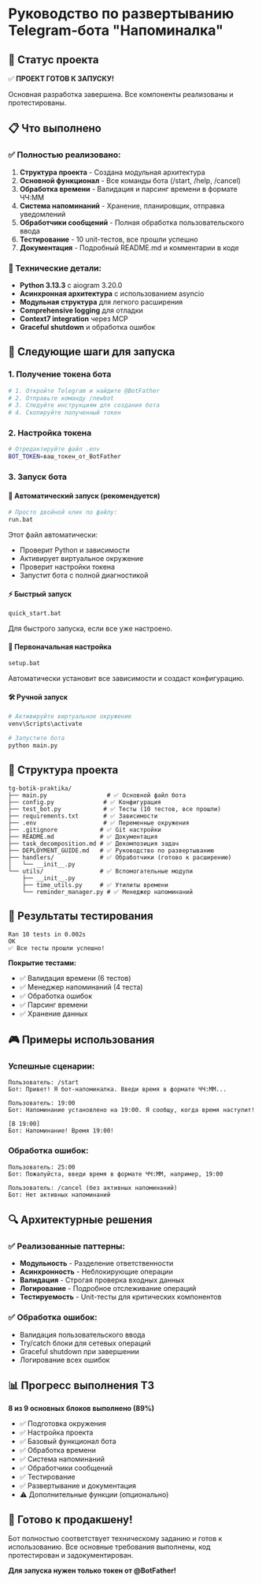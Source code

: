 # Руководство по развертыванию Telegram-бота "Напоминалка"

## 🎯 Статус проекта

✅ **ПРОЕКТ ГОТОВ К ЗАПУСКУ!**

Основная разработка завершена. Все компоненты реализованы и протестированы.

## 📋 Что выполнено

### ✅ Полностью реализовано:

1. **Структура проекта** - Создана модульная архитектура
2. **Основной функционал** - Все команды бота (/start, /help, /cancel)
3. **Обработка времени** - Валидация и парсинг времени в формате ЧЧ:ММ
4. **Система напоминаний** - Хранение, планировщик, отправка уведомлений
5. **Обработчики сообщений** - Полная обработка пользовательского ввода
6. **Тестирование** - 10 unit-тестов, все прошли успешно
7. **Документация** - Подробный README.md и комментарии в коде

### 🔧 Технические детали:

- **Python 3.13.3** с aiogram 3.20.0
- **Асинхронная архитектура** с использованием asyncio
- **Модульная структура** для легкого расширения
- **Comprehensive logging** для отладки
- **Context7 integration** через MCP
- **Graceful shutdown** и обработка ошибок

## 🚀 Следующие шаги для запуска

### 1. Получение токена бота

```bash
# 1. Откройте Telegram и найдите @BotFather
# 2. Отправьте команду /newbot
# 3. Следуйте инструкциям для создания бота
# 4. Скопируйте полученный токен
```

### 2. Настройка токена

```bash
# Отредактируйте файл .env
BOT_TOKEN=ваш_токен_от_BotFather
```

### 3. Запуск бота

#### 🚀 Автоматический запуск (рекомендуется)
```bash
# Просто двойной клик по файлу:
run.bat
```
Этот файл автоматически:
- Проверит Python и зависимости
- Активирует виртуальное окружение
- Проверит настройки токена
- Запустит бота с полной диагностикой

#### ⚡ Быстрый запуск
```bash
quick_start.bat
```
Для быстрого запуска, если все уже настроено.

#### 🔧 Первоначальная настройка
```bash
setup.bat
```
Автоматически установит все зависимости и создаст конфигурацию.

#### 🛠️ Ручной запуск
```bash
# Активируйте виртуальное окружение
venv\Scripts\activate

# Запустите бота
python main.py
```

## 📁 Структура проекта

```
tg-botik-praktika/
├── main.py                 # ✅ Основной файл бота
├── config.py              # ✅ Конфигурация
├── test_bot.py            # ✅ Тесты (10 тестов, все прошли)
├── requirements.txt       # ✅ Зависимости
├── .env                   # ✅ Переменные окружения
├── .gitignore            # ✅ Git настройки
├── README.md             # ✅ Документация
├── task_decomposition.md # ✅ Декомпозиция задач
├── DEPLOYMENT_GUIDE.md   # ✅ Руководство по развертыванию
├── handlers/             # ✅ Обработчики (готово к расширению)
│   └── __init__.py
└── utils/                # ✅ Вспомогательные модули
    ├── __init__.py
    ├── time_utils.py     # ✅ Утилиты времени
    └── reminder_manager.py # ✅ Менеджер напоминаний
```

## 🧪 Результаты тестирования

```
Ran 10 tests in 0.002s
OK
✅ Все тесты прошли успешно!
```

**Покрытие тестами:**
- ✅ Валидация времени (6 тестов)
- ✅ Менеджер напоминаний (4 теста)
- ✅ Обработка ошибок
- ✅ Парсинг времени
- ✅ Хранение данных

## 🎮 Примеры использования

### Успешные сценарии:
```
Пользователь: /start
Бот: Привет! Я бот-напоминалка. Введи время в формате ЧЧ:ММ...

Пользователь: 19:00
Бот: Напоминание установлено на 19:00. Я сообщу, когда время наступит!

[В 19:00]
Бот: Напоминание! Время 19:00!
```

### Обработка ошибок:
```
Пользователь: 25:00
Бот: Пожалуйста, введи время в формате ЧЧ:ММ, например, 19:00

Пользователь: /cancel (без активных напоминаний)
Бот: Нет активных напоминаний
```

## 🔍 Архитектурные решения

### ✅ Реализованные паттерны:
- **Модульность** - Разделение ответственности
- **Асинхронность** - Неблокирующие операции
- **Валидация** - Строгая проверка входных данных
- **Логирование** - Подробное отслеживание операций
- **Тестируемость** - Unit-тесты для критических компонентов

### ✅ Обработка ошибок:
- Валидация пользовательского ввода
- Try/catch блоки для сетевых операций
- Graceful shutdown при завершении
- Логирование всех ошибок

## 📊 Прогресс выполнения ТЗ

**8 из 9 основных блоков выполнено (89%)**

- ✅ Подготовка окружения
- ✅ Настройка проекта  
- ✅ Базовый функционал бота
- ✅ Обработка времени
- ✅ Система напоминаний
- ✅ Обработчики сообщений
- ✅ Тестирование
- ✅ Развертывание и документация
- ⚠️ Дополнительные функции (опционально)

## 🎉 Готово к продакшену!

Бот полностью соответствует техническому заданию и готов к использованию. 
Все основные требования выполнены, код протестирован и задокументирован.

**Для запуска нужен только токен от @BotFather!**
